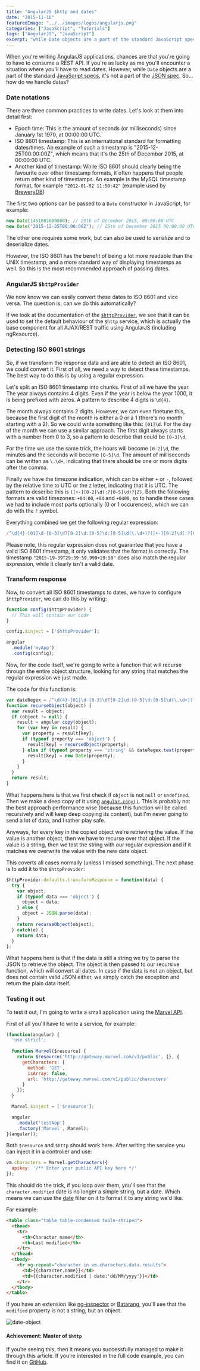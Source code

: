 ```yaml
---
title: "AngularJS $http and dates"
date: "2015-11-16"
featuredImage: "../../images/logos/angularjs.png"
categories: ["JavaScript", "Tutorials"]
tags: ["AngularJS", "JavaScript"]
excerpt: "while Date objects are a part of the standard JavaScript specs, it's not a part of the JSON spec. In this tutorial we'll explain how to properly consume dates from your REST API with AngularJS."
---
```


When you're writing AngularJS applications, chances are that you're going to have to consume a REST API. If you're as lucky as me you'll encounter a situation where you'll have to read dates. However, while `Date` objects are a part of the standard [JavaScript specs](https://developer.mozilla.org/en/docs/Web/JavaScript/Reference/Global_Objects/Date), it's not a part of the [JSON spec](http://www.json.org/). So... how do we handle dates?

### Date notations

There are three common practices to write dates. Let's look at them into detail first:

- Epoch time: This is the amount of seconds (or milliseconds) since January 1st 1970, at 00:00:00 UTC.
- ISO 8601 timestamp: This is an international standard for formatting dates/times. An example of such a timestamp is "2015-12-25T00:00:00Z", which means that it's the 25th of December 2015, at 00:00:00 UTC.
- Another kind of timestamp: While ISO 8601 should clearly being the favourite over other timestamp formats, it often happens that people return other kind of timestamps. An example is the MySQL timestamp format, for example `"2012-01-02 11:50:42"` (example used by [BreweryDB](http://www.brewerydb.com/developers/docs-endpoint/beer_index))

The first two options can be passed to a `Date` constructor in JavaScript, for example:

```javascript
new Date(1451001600000); // 25th of December 2015, 00:00:00 UTC
new Date("2015-12-25T00:00:00Z"); // 25th of December 2015 00:00:00 UTC
```

The other one requires some work, but can also be used to serialize and to deserialize dates.

However, the ISO 8601 has the benefit of being a lot more readable than the UNIX timestamp, and a more standard way of displaying timestamps as well. So this is the most recommended approach of passing dates.

### AngularJS `$httpProvider`

We now know we can easily convert these dates to ISO 8601 and vice versa. The question is, can we do this automatically?

If we look at the documentation of the [`$httpProvider`](https://docs.angularjs.org/api/ng/provider/$httpProvider), we see that it can be used to set the default behaviour of the `$http` service, which is actually the base component for all AJAX/REST traffic using AngularJS (including ngResource).

### Detecting ISO 8601 strings

So, if we transform the response data and are able to detect an ISO 8601, we could convert it. First of all, we need a way to detect these timestamps. The best way to do this is by using a regular expression.

Let's split an ISO 8601 timestamp into chunks. First of all we have the year. The year always contains 4 digits. Even if the year is below the year 1000, it is being prefixed with zeros. A pattern to describe 4 digits is `\d{4}`.

The month always contains 2 digits. However, we can even finetune this, because the first digit of the month is either a 0 or a 1 (there's no month starting with a 2). So we could write something like this: `[01]\d`. For the day of the month we can use a similar approach. The first digit always starts with a number from 0 to 3, so a pattern to describe that could be `[0-3]\d`.

For the time we use the same trick, the hours will become `[0-2]\d`, the minutes and the seconds will become `[0-5]\d`. The amount of milliseconds can be written as `\.\d+`, indicating that there should be one or more digits after the comma.

Finally we have the timezone indication, which can be either `+` or `-`, followed by the relative time to UTC or the `Z` letter, indicating that it is UTC. The pattern to describe this is `([+-][0-2]\d(:?[0-5]\d)?|Z)`. Both the following formats are valid timezones: `+04:00`, `+04` and `+0400`, so to handle these cases we had to include most parts optionally (0 or 1 occurences), which we can do with the `?` symbol.

Everything combined we get the following regular expression:

```javascript
/^\d{4}-[01]\d-[0-3]\dT[0-2]\d:[0-5]\d:[0-5]\d(\.\d+)?([+-][0-2]\d(:?[0-5]\d)?|Z)$/
```

Please note, this regular expression does not guarantee that you have a valid ISO 8601 timestamp, it only validates that the format is correctly. The timestamp `"2015-19-39T29:59:59.999+29:59"` does also match the regular expression, while it clearly isn't a valid date.

### Transform response

Now, to convert all ISO 8601 timestamps to dates, we have to configure `$httpProvider`, we can do this by writing:

```javascript
function config($httpProvider) {
  // This will contain our code
}

config.$inject = ['$httpProvider'];

angular
  .module('myApp')
  .config(config);
```

Now, for the code itself, we're going to write a function that will recurse through the entire object structure, looking for any string that matches the regular expression we just made.

The code for this function is:

```javascript
var dateRegex = /^\d{4}-[01]\d-[0-3]\dT[0-2]\d:[0-5]\d:[0-5]\d(\.\d+)?([+-][0-2]\d(:?[0-5]\d)?|Z)$/;
function recurseObject(object) {
  var result = object;
  if (object != null) {
    result = angular.copy(object);
    for (var key in result) {
      var property = result[key];
      if (typeof property === 'object') {
        result[key] = recurseObject(property);
      } else if (typeof property === 'string' && dateRegex.test(property)) {
        result[key] = new Date(property);
      }
    }
  }
  return result;
}
```

What happens here is that we first check if `object` is not `null` or `undefined`. Then we make a deep copy of it using [`angular.copy()`](https://docs.angularjs.org/api/ng/function/angular.copy). This is probably not the best approach performance wise (because this function will be called recursively and will keep deep copying its content), but I'm never going to send a lot of data, and I rather play safe.

Anyways, for every key in the copied object we're retrieving the value. If the value is another object, then we have to recurse over that object. If the value is a string, then we test the string with our regular expression and if it matches we overwrite the value with the new date object.

This coverts all cases normally (unless I missed something). The next phase is to add it to the `$httpProvider`:

```javascript
$httpProvider.defaults.transformResponse = function(data) {
  try {
    var object;
    if (typeof data === 'object') {
      object = data;
    } else {
      object = JSON.parse(data);
    }
    return recurseObject(object);
  } catch(e) {
    return data;
  }
};
```

What happens here is that if the data is still a string we try to parse the JSON to retrieve the object. The object is then passed to our recursive function, which will convert all dates. In case if the data is not an object, but does not contain valid JSON either, we simply catch the exception and return the plain data itself.

### Testing it out

To test it out, I'm going to write a small application using the [Marvel API](http://developer.marvel.com/).

First of all you'll have to write a service, for example:

```javascript
(function(angular) {
  'use strict';
  
  function Marvel($resource) {
    return $resource('http://gateway.marvel.com/v1/public', {}, {
      getCharacters: {
        method: 'GET',
        isArray: false,
        url: 'http://gateway.marvel.com/v1/public/characters'
      }
    });
  }

  Marvel.$inject = ['$resource'];

  angular
    .module('testApp')
    .factory('Marvel', Marvel);
}(angular));
```

Both `$resource` and `$http` should work here. After writing the service you can inject it in a controller and use:

```javascript
vm.characters = Marvel.getCharacters({
  apikey: '/** Enter your public API key here */'
});
```

This should do the trick, if you loop over them, you'll see that the `character.modified` date is no longer a simple string, but a date. Which means we can use the [date](https://docs.angularjs.org/api/ng/filter/date) filter on it to format it to any string we'd like.

For example:

```html
<table class="table table-condensed table-striped">
  <thead>
    <tr>
      <th>Character name</th>
      <th>Last modified</th>
    </tr>
  </thead>
  <tbody>
    <tr ng-repeat="character in vm.characters.data.results">
      <td>{{character.name}}</td>
      <td>{{character.modified | date:'dd/MM/yyyy'}}</td>
    </tr>
  </tbody>
</table>
```

If you have an extension like [ng-inspector](https://chrome.google.com/webstore/detail/ng-inspector-for-angularj/aadgmnobpdmgmigaicncghmmoeflnamj?hl=en) or [Batarang](https://chrome.google.com/webstore/detail/angularjs-batarang/ighdmehidhipcmcojjgiloacoafjmpfk?hl=en), you'll see that the `modified` property is not a string, but an object.

![date-object](images/date-object1.png)

#### Achievement: Master of `$http`

If you’re seeing this, then it means you successfully managed to make it through this article. If you’re interested in the full code example, you can find it on [GitHub](https://github.com/g00glen00b/angular-samples/tree/master/http-config-usage).
